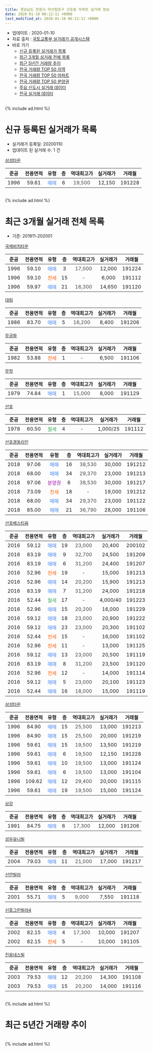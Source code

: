 ```yaml
---
title: 경상남도 창원시 마산합포구 산호동 아파트 실거래 정보
date: 2020-01-10 06:12:11 +0900
last_modified_at: 2020-01-10 06:12:11 +0900
---
```


* 업데이트 : 2020-01-10
* 자료 출처 : [국토교통부 실거래가 공개시스템](http://rt.molit.go.kr)
* 바로 가기
    * [신규 등록된 실거래가 목록](#신규-등록된-실거래가-목록)
    * [최근 3개월 실거래 전체 목록](#최근-3개월-실거래-전체-목록)
    * [최근 5년간 거래량 추이](#최근-5년간-거래량-추이)
    * [전국 거래량 TOP 50 지역](https://inasie.github.io/apt-trade-info/최근-3개월-전국에서-가장-거래가-많이-발생한-지역)
    * [전국 거래량 TOP 50 아파트](https://inasie.github.io/apt-trade-info/최근-3개월-전국에서-가장-거래가-많이-발생한-아파트)
    * [전국 거래량 TOP 50 분양권](https://inasie.github.io/apt-trade-info/최근-3개월-전국에서-가장-거래가-많이-발생한-분양권)
    * [주요 신도시 실거래 데이터](https://inasie.github.io/apt-trade-info/주요-신도시)
    * [전국 실거래 데이터](https://inasie.github.io/apt-trade-info/전국)
<br>
{% include ad.html %}
<br>

# 신규 등록된 실거래가 목록
* 실거래가 등록일: 20200110
* 업데이트 된 실거래 수: 1 건


[삼성타운](https://search.naver.com/search.naver?query=%EA%B2%BD%EC%83%81%EB%82%A8%EB%8F%84+%EC%B0%BD%EC%9B%90%EC%8B%9C+%EB%A7%88%EC%82%B0%ED%95%A9%ED%8F%AC%EA%B5%AC+%EC%82%B0%ED%98%B8%EB%8F%99+%EC%82%BC%EC%84%B1%ED%83%80%EC%9A%B4)

|준공|전용면적|유형|층|역대최고가|실거래가|거래월|
|:---:|:---:|:---:|:---:|:---:|:---:|:---:|
|1996|59.61|<span style="color:#4285f3">매매</span>|6|<span style="color:#444444">19,500</span>|12,150|191228|


<br>
{% include ad.html %}
<br>

# 최근 3개월 실거래 전체 목록
* 기준: 201911-202001


[국제비치타운](https://search.naver.com/search.naver?query=%EA%B2%BD%EC%83%81%EB%82%A8%EB%8F%84+%EC%B0%BD%EC%9B%90%EC%8B%9C+%EB%A7%88%EC%82%B0%ED%95%A9%ED%8F%AC%EA%B5%AC+%EC%82%B0%ED%98%B8%EB%8F%99+%EA%B5%AD%EC%A0%9C%EB%B9%84%EC%B9%98%ED%83%80%EC%9A%B4)

|준공|전용면적|유형|층|역대최고가|실거래가|거래월|
|:---:|:---:|:---:|:---:|:---:|:---:|:---:|
|1996|59.10|<span style="color:#4285f3">매매</span>|3|<span style="color:#444444">17,000</span>|12,000|191224|
|1996|59.10|<span style="color:#ff5a00">전세</span>|15|<span style="color:#444444">-</span>|6,000|191112|
|1996|59.97|<span style="color:#4285f3">매매</span>|21|<span style="color:#444444">16,300</span>|14,650|191120|

[대림](https://search.naver.com/search.naver?query=%EA%B2%BD%EC%83%81%EB%82%A8%EB%8F%84+%EC%B0%BD%EC%9B%90%EC%8B%9C+%EB%A7%88%EC%82%B0%ED%95%A9%ED%8F%AC%EA%B5%AC+%EC%82%B0%ED%98%B8%EB%8F%99+%EB%8C%80%EB%A6%BC)

|준공|전용면적|유형|층|역대최고가|실거래가|거래월|
|:---:|:---:|:---:|:---:|:---:|:---:|:---:|
|1986|83.70|<span style="color:#4285f3">매매</span>|5|<span style="color:#444444">16,200</span>|8,400|191206|

[무궁화](https://search.naver.com/search.naver?query=%EA%B2%BD%EC%83%81%EB%82%A8%EB%8F%84+%EC%B0%BD%EC%9B%90%EC%8B%9C+%EB%A7%88%EC%82%B0%ED%95%A9%ED%8F%AC%EA%B5%AC+%EC%82%B0%ED%98%B8%EB%8F%99+%EB%AC%B4%EA%B6%81%ED%99%94)

|준공|전용면적|유형|층|역대최고가|실거래가|거래월|
|:---:|:---:|:---:|:---:|:---:|:---:|:---:|
|1982|53.88|<span style="color:#ff5a00">전세</span>|1|<span style="color:#444444">-</span>|6,500|191106|

[무학](https://search.naver.com/search.naver?query=%EA%B2%BD%EC%83%81%EB%82%A8%EB%8F%84+%EC%B0%BD%EC%9B%90%EC%8B%9C+%EB%A7%88%EC%82%B0%ED%95%A9%ED%8F%AC%EA%B5%AC+%EC%82%B0%ED%98%B8%EB%8F%99+%EB%AC%B4%ED%95%99)

|준공|전용면적|유형|층|역대최고가|실거래가|거래월|
|:---:|:---:|:---:|:---:|:---:|:---:|:---:|
|1979|74.84|<span style="color:#4285f3">매매</span>|1|<span style="color:#444444">15,000</span>|8,000|191129|

[산호](https://search.naver.com/search.naver?query=%EA%B2%BD%EC%83%81%EB%82%A8%EB%8F%84+%EC%B0%BD%EC%9B%90%EC%8B%9C+%EB%A7%88%EC%82%B0%ED%95%A9%ED%8F%AC%EA%B5%AC+%EC%82%B0%ED%98%B8%EB%8F%99+%EC%82%B0%ED%98%B8)

|준공|전용면적|유형|층|역대최고가|실거래가|거래월|
|:---:|:---:|:---:|:---:|:---:|:---:|:---:|
|1978|60.50|<span style="color:#34a853">월세</span>|4|<span style="color:#444444">-</span>|1,000/25|191112|

[산호경동리인](https://search.naver.com/search.naver?query=%EA%B2%BD%EC%83%81%EB%82%A8%EB%8F%84+%EC%B0%BD%EC%9B%90%EC%8B%9C+%EB%A7%88%EC%82%B0%ED%95%A9%ED%8F%AC%EA%B5%AC+%EC%82%B0%ED%98%B8%EB%8F%99+%EC%82%B0%ED%98%B8%EA%B2%BD%EB%8F%99%EB%A6%AC%EC%9D%B8)

|준공|전용면적|유형|층|역대최고가|실거래가|거래월|
|:---:|:---:|:---:|:---:|:---:|:---:|:---:|
|2018|97.06|<span style="color:#4285f3">매매</span>|16|<span style="color:#444444">38,530</span>|30,000|191212|
|2018|68.00|<span style="color:#4285f3">매매</span>|34|<span style="color:#444444">29,370</span>|23,000|191213|
|2018|97.06|<span style="color:#9C11A5">분양권</span>|6|<span style="color:#444444">38,530</span>|30,000|191217|
|2018|73.09|<span style="color:#ff5a00">전세</span>|18|<span style="color:#444444">-</span>|19,000|191212|
|2018|68.00|<span style="color:#4285f3">매매</span>|34|<span style="color:#444444">29,370</span>|23,000|191122|
|2018|85.00|<span style="color:#4285f3">매매</span>|21|<span style="color:#444444">36,790</span>|28,000|191106|

[산호베스티움](https://search.naver.com/search.naver?query=%EA%B2%BD%EC%83%81%EB%82%A8%EB%8F%84+%EC%B0%BD%EC%9B%90%EC%8B%9C+%EB%A7%88%EC%82%B0%ED%95%A9%ED%8F%AC%EA%B5%AC+%EC%82%B0%ED%98%B8%EB%8F%99+%EC%82%B0%ED%98%B8%EB%B2%A0%EC%8A%A4%ED%8B%B0%EC%9B%80)

|준공|전용면적|유형|층|역대최고가|실거래가|거래월|
|:---:|:---:|:---:|:---:|:---:|:---:|:---:|
|2016|59.12|<span style="color:#4285f3">매매</span>|19|<span style="color:#444444">23,000</span>|20,400|200102|
|2016|83.19|<span style="color:#4285f3">매매</span>|9|<span style="color:#444444">32,700</span>|24,500|191209|
|2016|83.19|<span style="color:#4285f3">매매</span>|6|<span style="color:#444444">31,200</span>|24,400|191207|
|2016|52.96|<span style="color:#ff5a00">전세</span>|19|<span style="color:#444444">-</span>|15,000|191213|
|2016|52.96|<span style="color:#4285f3">매매</span>|14|<span style="color:#444444">20,200</span>|15,900|191213|
|2016|83.19|<span style="color:#4285f3">매매</span>|7|<span style="color:#444444">31,200</span>|24,000|191218|
|2016|52.44|<span style="color:#34a853">월세</span>|17|<span style="color:#444444">-</span>|4,000/40|191223|
|2016|52.96|<span style="color:#4285f3">매매</span>|15|<span style="color:#444444">20,200</span>|16,000|191229|
|2016|59.12|<span style="color:#4285f3">매매</span>|18|<span style="color:#444444">23,000</span>|20,900|191222|
|2016|59.12|<span style="color:#4285f3">매매</span>|23|<span style="color:#444444">23,000</span>|20,300|191102|
|2016|52.44|<span style="color:#ff5a00">전세</span>|15|<span style="color:#444444">-</span>|16,000|191102|
|2016|52.96|<span style="color:#ff5a00">전세</span>|11|<span style="color:#444444">-</span>|13,000|191125|
|2016|59.12|<span style="color:#4285f3">매매</span>|13|<span style="color:#444444">23,000</span>|20,500|191119|
|2016|83.19|<span style="color:#4285f3">매매</span>|8|<span style="color:#444444">31,200</span>|23,500|191120|
|2016|52.96|<span style="color:#ff5a00">전세</span>|12|<span style="color:#444444">-</span>|14,000|191114|
|2016|59.12|<span style="color:#4285f3">매매</span>|5|<span style="color:#444444">23,000</span>|20,100|191123|
|2016|52.44|<span style="color:#4285f3">매매</span>|16|<span style="color:#444444">18,000</span>|15,000|191119|

[삼성타운](https://search.naver.com/search.naver?query=%EA%B2%BD%EC%83%81%EB%82%A8%EB%8F%84+%EC%B0%BD%EC%9B%90%EC%8B%9C+%EB%A7%88%EC%82%B0%ED%95%A9%ED%8F%AC%EA%B5%AC+%EC%82%B0%ED%98%B8%EB%8F%99+%EC%82%BC%EC%84%B1%ED%83%80%EC%9A%B4)

|준공|전용면적|유형|층|역대최고가|실거래가|거래월|
|:---:|:---:|:---:|:---:|:---:|:---:|:---:|
|1996|84.90|<span style="color:#4285f3">매매</span>|15|<span style="color:#444444">25,500</span>|13,000|191213|
|1996|84.90|<span style="color:#4285f3">매매</span>|15|<span style="color:#444444">25,500</span>|20,000|191219|
|1996|59.61|<span style="color:#4285f3">매매</span>|15|<span style="color:#444444">19,500</span>|13,500|191219|
|1996|59.61|<span style="color:#4285f3">매매</span>|6|<span style="color:#444444">19,500</span>|12,150|191228|
|1996|59.61|<span style="color:#4285f3">매매</span>|10|<span style="color:#444444">19,500</span>|13,000|191124|
|1996|59.61|<span style="color:#4285f3">매매</span>|6|<span style="color:#444444">19,500</span>|13,000|191104|
|1996|109.62|<span style="color:#4285f3">매매</span>|12|<span style="color:#444444">29,400</span>|20,000|191115|
|1996|59.61|<span style="color:#4285f3">매매</span>|19|<span style="color:#444444">19,500</span>|15,000|191124|

[상강](https://search.naver.com/search.naver?query=%EA%B2%BD%EC%83%81%EB%82%A8%EB%8F%84+%EC%B0%BD%EC%9B%90%EC%8B%9C+%EB%A7%88%EC%82%B0%ED%95%A9%ED%8F%AC%EA%B5%AC+%EC%82%B0%ED%98%B8%EB%8F%99+%EC%83%81%EA%B0%95)

|준공|전용면적|유형|층|역대최고가|실거래가|거래월|
|:---:|:---:|:---:|:---:|:---:|:---:|:---:|
|1991|84.75|<span style="color:#4285f3">매매</span>|6|<span style="color:#444444">17,300</span>|12,000|191206|

[성우유니빌](https://search.naver.com/search.naver?query=%EA%B2%BD%EC%83%81%EB%82%A8%EB%8F%84+%EC%B0%BD%EC%9B%90%EC%8B%9C+%EB%A7%88%EC%82%B0%ED%95%A9%ED%8F%AC%EA%B5%AC+%EC%82%B0%ED%98%B8%EB%8F%99+%EC%84%B1%EC%9A%B0%EC%9C%A0%EB%8B%88%EB%B9%8C)

|준공|전용면적|유형|층|역대최고가|실거래가|거래월|
|:---:|:---:|:---:|:---:|:---:|:---:|:---:|
|2004|79.03|<span style="color:#4285f3">매매</span>|11|<span style="color:#444444">21,000</span>|17,000|191217|

[신안빌라](https://search.naver.com/search.naver?query=%EA%B2%BD%EC%83%81%EB%82%A8%EB%8F%84+%EC%B0%BD%EC%9B%90%EC%8B%9C+%EB%A7%88%EC%82%B0%ED%95%A9%ED%8F%AC%EA%B5%AC+%EC%82%B0%ED%98%B8%EB%8F%99+%EC%8B%A0%EC%95%88%EB%B9%8C%EB%9D%BC)

|준공|전용면적|유형|층|역대최고가|실거래가|거래월|
|:---:|:---:|:---:|:---:|:---:|:---:|:---:|
|2001|55.71|<span style="color:#4285f3">매매</span>|5|<span style="color:#444444">9,000</span>|7,550|191118|


<script async src="//pagead2.googlesyndication.com/pagead/js/adsbygoogle.js"></script>
<!-- 기본 -->
<ins class="adsbygoogle"
     style="display:block"
     data-ad-client="ca-pub-2446590836940007"
     data-ad-slot="1659523306"
     data-ad-format="auto"
     data-full-width-responsive="true"></ins>
<script>
(adsbygoogle = window.adsbygoogle || []).push({});
</script>


[신흥그린빌라4](https://search.naver.com/search.naver?query=%EA%B2%BD%EC%83%81%EB%82%A8%EB%8F%84+%EC%B0%BD%EC%9B%90%EC%8B%9C+%EB%A7%88%EC%82%B0%ED%95%A9%ED%8F%AC%EA%B5%AC+%EC%82%B0%ED%98%B8%EB%8F%99+%EC%8B%A0%ED%9D%A5%EA%B7%B8%EB%A6%B0%EB%B9%8C%EB%9D%BC4)

|준공|전용면적|유형|층|역대최고가|실거래가|거래월|
|:---:|:---:|:---:|:---:|:---:|:---:|:---:|
|2002|82.15|<span style="color:#4285f3">매매</span>|4|<span style="color:#444444">17,300</span>|10,000|191207|
|2002|82.15|<span style="color:#ff5a00">전세</span>|5|<span style="color:#444444">-</span>|10,000|191105|

[진웅네스빌](https://search.naver.com/search.naver?query=%EA%B2%BD%EC%83%81%EB%82%A8%EB%8F%84+%EC%B0%BD%EC%9B%90%EC%8B%9C+%EB%A7%88%EC%82%B0%ED%95%A9%ED%8F%AC%EA%B5%AC+%EC%82%B0%ED%98%B8%EB%8F%99+%EC%A7%84%EC%9B%85%EB%84%A4%EC%8A%A4%EB%B9%8C)

|준공|전용면적|유형|층|역대최고가|실거래가|거래월|
|:---:|:---:|:---:|:---:|:---:|:---:|:---:|
|2003|79.53|<span style="color:#4285f3">매매</span>|12|<span style="color:#444444">20,200</span>|14,300|191108|
|2003|79.53|<span style="color:#4285f3">매매</span>|15|<span style="color:#444444">20,200</span>|14,000|191116|


<br>
{% include ad.html %}
<br>

# 최근 5년간 거래량 추이


<div style="width:100%;">
    <canvas id="deal_progress" height="200"></canvas>
</div>

<script>
new Chart(document.getElementById("deal_progress"), {
    type: 'line',
    data: {
        labels: ['201501','201502','201503','201504','201505','201506','201507','201508','201509','201510','201511','201512','201601','201602','201603','201604','201605','201606','201607','201608','201609','201610','201611','201612','201701','201702','201703','201704','201705','201706','201707','201708','201709','201710','201711','201712','201801','201802','201803','201804','201805','201806','201807','201808','201809','201810','201811','201812','201901','201902','201903','201904','201905','201906','201907','201908','201909','201910','201911','201912','202001'],
        datasets: [{
            label: '매매',
            pointRadius: 1,
            data: [15, 6, 16, 12, 10, 15, 11, 5, 6, 16, 7, 12, 3, 6, 13, 13, 10, 8, 8, 8, 10, 11, 11, 7, 4, 6, 8, 6, 7, 8, 5, 7, 9, 2, 6, 7, 8, 2, 7, 8, 9, 5, 18, 4, 5, 5, 8, 5, 14, 7, 12, 5, 4, 11, 4, 3, 9, 5, 16, 18, 1],
            borderColor: "rgba(255, 201, 14, 1)",
            backgroundColor: "rgba(255, 201, 14, 0.5)",
            fill: false,
            lineTension: 0
        },{
            label: '전월세',
            pointRadius: 1,
            data: [1, 2, 5, 4, 4, 2, 2, 2, 0, 5, 1, 4, 32, 24, 13, 4, 3, 5, 4, 7, 4, 2, 5, 6, 2, 0, 4, 9, 4, 3, 0, 5, 2, 1, 7, 6, 15, 12, 29, 12, 15, 8, 7, 4, 5, 6, 5, 2, 7, 15, 9, 10, 5, 6, 9, 3, 6, 5, 7, 3, 0],
            borderColor: "rgba(0, 141, 185, 1)",
            backgroundColor: "rgba(0, 141, 185, 0.5)",
            fill: false,
            lineTension: 0
        }
        ]
    },
    options: {
        responsive: true,
        title: {
            display: false
        },
        tooltips: {
            mode: 'index',
            intersect: false
        },
        hover: {
            mode: 'nearest',
            intersect: true
        },
        scales: {
            xAxes: [{
                display: true,
                scaleLabel: {
                    display: true,
                    labelString: '년/월'
                }
            }],
            yAxes: [{
                display: true,
                ticks: {
                    suggestedMin: 0,
                },
                scaleLabel: {
                    display: true,
                    labelString: '실거래 수'
                }
            }]
        }
    }
});

</script>


<br>
{% include ad.html %}
<br>

